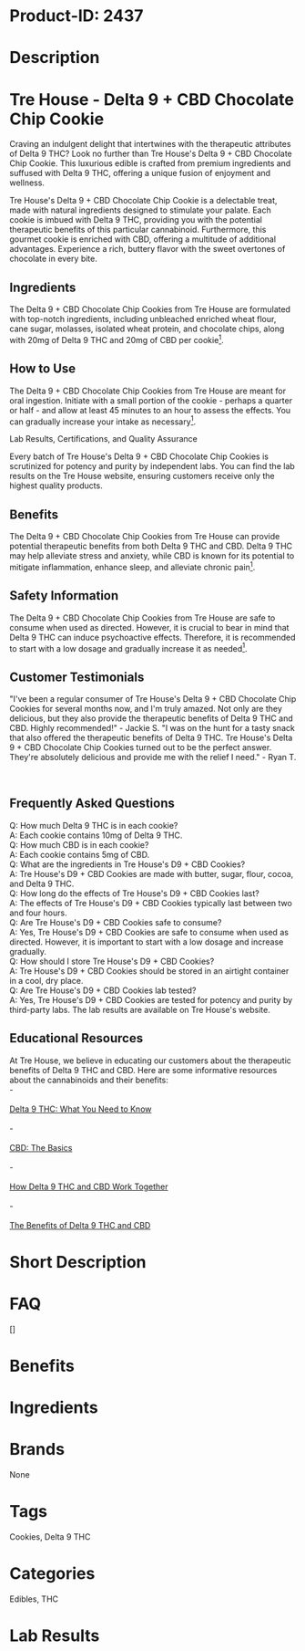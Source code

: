 # Product-ID: 2437

# Description

<div class="flex flex-grow flex-col gap-3">
<div class="min-h-[20px] flex flex-col items-start gap-4 whitespace-pre-wrap break-words">
<div class="markdown prose w-full break-words dark:prose-invert dark">
<h1>Tre House - Delta 9 + CBD Chocolate Chip Cookie</h1>
<p>Craving an indulgent delight that intertwines with the therapeutic attributes of Delta 9 THC? Look no further than Tre House's Delta 9 + CBD Chocolate Chip Cookie. This luxurious edible is crafted from premium ingredients and suffused with Delta 9 THC, offering a unique fusion of enjoyment and wellness.</p>
<p>Tre House's Delta 9 + CBD Chocolate Chip Cookie is a delectable treat, made with natural ingredients designed to stimulate your palate. Each cookie is imbued with Delta 9 THC, providing you with the potential therapeutic benefits of this particular cannabinoid. Furthermore, this gourmet cookie is enriched with CBD, offering a multitude of additional advantages. Experience a rich, buttery flavor with the sweet overtones of chocolate in every bite.</p>
<h2>Ingredients</h2>
<p>The Delta 9 + CBD Chocolate Chip Cookies from Tre House are formulated with top-notch ingredients, including unbleached enriched wheat flour, cane sugar, molasses, isolated wheat protein, and chocolate chips, along with 20mg of Delta 9 THC and 20mg of CBD per cookie​<span class="" data-state="closed"><a class="px-0.5 text-green-600 !no-underline" href="https://trehouse.com/product/delta-9-cbd-chocolate-chip-cookie/" target="_blank" rel="noopener noreferrer"><sup>1</sup></a></span>​.</p>
<h2>How to Use</h2>
<p>The Delta 9 + CBD Chocolate Chip Cookies from Tre House are meant for oral ingestion. Initiate with a small portion of the cookie - perhaps a quarter or half - and allow at least 45 minutes to an hour to assess the effects. You can gradually increase your intake as necessary​<span class="" data-state="closed"><a class="px-0.5 text-green-600 !no-underline" href="https://trehouse.com/product/delta-9-cbd-chocolate-chip-cookie/" target="_blank" rel="noopener noreferrer"><sup>1</sup></a></span>​.</p>
<p>Lab Results, Certifications, and Quality Assurance</p>
<p>Every batch of Tre House's Delta 9 + CBD Chocolate Chip Cookies is scrutinized for potency and purity by independent labs. You can find the lab results on the Tre House website, ensuring customers receive only the highest quality products.</p>
<h2>Benefits</h2>
<p>The Delta 9 + CBD Chocolate Chip Cookies from Tre House can provide potential therapeutic benefits from both Delta 9 THC and CBD. Delta 9 THC may help alleviate stress and anxiety, while CBD is known for its potential to mitigate inflammation, enhance sleep, and alleviate chronic pain​<span class="" data-state="closed"><a class="px-0.5 text-green-600 !no-underline" href="https://trehouse.com/product/delta-9-cbd-chocolate-chip-cookie/" target="_blank" rel="noopener noreferrer"><sup>1</sup></a></span>​.</p>
<h2>Safety Information</h2>
<p>The Delta 9 + CBD Chocolate Chip Cookies from Tre House are safe to consume when used as directed. However, it is crucial to bear in mind that Delta 9 THC can induce psychoactive effects. Therefore, it is recommended to start with a low dosage and gradually increase it as needed​<span class="" data-state="closed"><a class="px-0.5 text-green-600 !no-underline" href="https://trehouse.com/product/delta-9-cbd-chocolate-chip-cookie/" target="_blank" rel="noopener noreferrer"><sup>1</sup></a></span>​.</p>
<h2>Customer Testimonials</h2>
<p>"I've been a regular consumer of Tre House's Delta 9 + CBD Chocolate Chip Cookies for several months now, and I'm truly amazed. Not only are they delicious, but they also provide the therapeutic benefits of Delta 9 THC and CBD. Highly recommended!" - Jackie S. "I was on the hunt for a tasty snack that also offered the therapeutic benefits of Delta 9 THC. Tre House's Delta 9 + CBD Chocolate Chip Cookies turned out to be the perfect answer. They're absolutely delicious and provide me with the relief I need." - Ryan T.</p>
</div>
</div>
</div>
<p>&nbsp;</p>
<h2>Frequently Asked Questions</h2>
<p>Q: How much Delta 9 THC is in each cookie?<br />
A: Each cookie contains 10mg of Delta 9 THC.<br />
Q: How much CBD is in each cookie?<br />
A: Each cookie contains 5mg of CBD.<br />
Q: What are the ingredients in Tre House's D9 + CBD Cookies?<br />
A: Tre House's D9 + CBD Cookies are made with butter, sugar, flour, cocoa, and Delta 9 THC.<br />
Q: How long do the effects of Tre House's D9 + CBD Cookies last?<br />
A: The effects of Tre House's D9 + CBD Cookies typically last between two and four hours.<br />
Q: Are Tre House's D9 + CBD Cookies safe to consume?<br />
A: Yes, Tre House's D9 + CBD Cookies are safe to consume when used as directed. However, it is important to start with a low dosage and increase gradually.<br />
Q: How should I store Tre House's D9 + CBD Cookies?<br />
A: Tre House's D9 + CBD Cookies should be stored in an airtight container in a cool, dry place.<br />
Q: Are Tre House's D9 + CBD Cookies lab tested?<br />
A: Yes, Tre House's D9 + CBD Cookies are tested for potency and purity by third-party labs. The lab results are available on Tre House's website.</p>
<h2>Educational Resources</h2>
<p>At Tre House, we believe in educating our customers about the therapeutic benefits of Delta 9 THC and CBD. Here are some informative resources about the cannabinoids and their benefits:<br />
-<br />
<a href="https://www.trehouse.com/delta-9-thc-what-you-need-to-know"><br />
Delta 9 THC: What You Need to Know<br />
</a><br />
-<br />
<a href="https://www.trehouse.com/cbd-the-basics"><br />
CBD: The Basics<br />
</a><br />
-<br />
<a href="https://www.trehouse.com/how-delta-9-thc-and-cbd-work-together"><br />
How Delta 9 THC and CBD Work Together<br />
</a><br />
-<br />
<a href="https://www.trehouse.com/the-benefits-of-delta-9-thc-and-cbd"><br />
The Benefits of Delta 9 THC and CBD<br />
</a></p>


# Short Description



# FAQ
[]

# Benefits



# Ingredients



# Brands

None

# Tags

Cookies, Delta 9 THC

# Categories

Edibles, THC

# Lab Results
